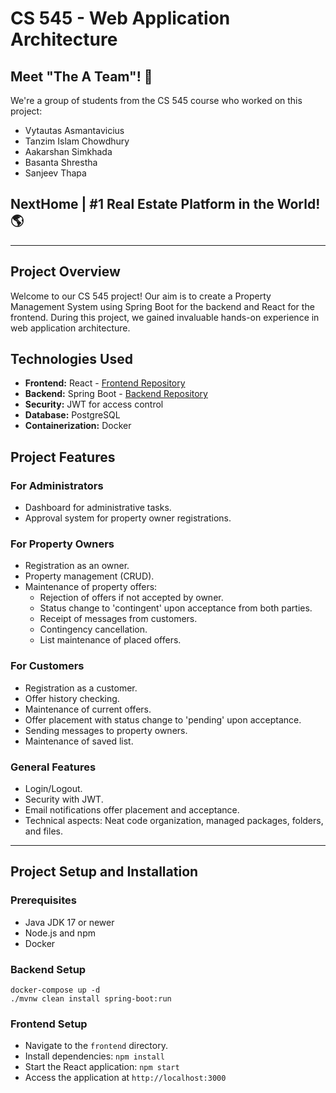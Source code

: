 # CS 545 - Web Application Architecture


## Meet "The A Team"! 🚀

We're a group of students from the CS 545 course who worked on this project:

- Vytautas Asmantavicius
- Tanzim Islam Chowdhury
- Aakarshan Simkhada
- Basanta Shrestha
- Sanjeev Thapa



## NextHome | #1 Real Estate Platform in the World! 🌎

---

## Project Overview

Welcome to our CS 545 project! Our aim is to create a Property Management System using Spring Boot for the backend and React for the frontend. During this project, we gained invaluable hands-on experience in web application architecture.


## Technologies Used

- **Frontend:** React - [Frontend Repository](https://github.com/vytaux/waa-project-react-frontend)
- **Backend:** Spring Boot - [Backend Repository](https://github.com/vytaux/waa-project-spring-backend)
- **Security:** JWT for access control
- **Database:** PostgreSQL
- **Containerization:** Docker

## Project Features

### For Administrators
- Dashboard for administrative tasks.
- Approval system for property owner registrations.

### For Property Owners
- Registration as an owner.
- Property management (CRUD).
- Maintenance of property offers:
    - Rejection of offers if not accepted by owner.
    - Status change to 'contingent' upon acceptance from both parties.
    - Receipt of messages from customers.
    - Contingency cancellation.
    - List maintenance of placed offers.

### For Customers
- Registration as a customer.
- Offer history checking.
- Maintenance of current offers.
- Offer placement with status change to 'pending' upon acceptance.
- Sending messages to property owners.
- Maintenance of saved list.

### General Features
- Login/Logout.
- Security with JWT.
- Email notifications offer placement and acceptance.
- Technical aspects: Neat code organization, managed packages, folders, and files.

---
## Project Setup and Installation

### Prerequisites
- Java JDK 17 or newer
- Node.js and npm
- Docker

### Backend Setup
```
docker-compose up -d
./mvnw clean install spring-boot:run
```

### Frontend Setup
- Navigate to the `frontend` directory.
- Install dependencies: `npm install`
- Start the React application: `npm start`
- Access the application at `http://localhost:3000`